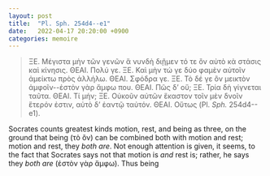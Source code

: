 ```yaml
---
layout: post
title:  "Pl. Sph. 254d4--e1"
date:   2022-04-17 20:20:00 +0900
categories: memoire
---
```


>ΞΕ. Μέγιστα μὴν τῶν γενῶν ἅ νυνδὴ διῇμεν τό τε ὂν
αὐτὸ κὰ στάσις καὶ κίνησις.
ΘΕΑΙ. Πολύ γε.
ΞΕ. Καὶ μὴν τώ γε δύο φαμὲν αὐτοῖν ἀμείκτω πρὸς
ἀλλήλω.
ΘΕΑΙ. Σφόδρα γε.
ΞΕ. Τὸ δέ γε ὂν μεικτὸν ἀμφοῖν--ἐστὸν γὰρ ἄμφω που.
ΘΕΑΙ. Πῶς δʼ οὔ;
ΞΕ. Τρία δὴ γίγνεται ταῦτα.
ΘΕΑΙ. Τί μήν;
ΞΕ. Οὐκοῦν αὐτῶν ἕκαστον τοῖν μὲν δνοῖν ἕτερόν ἐστιν,
αὐτὸ δʼ ἑαντῷ ταὐτόν.
ΘΕΑΙ. Οὕτως (Pl. *Sph.* 254d4--e1).

Socrates counts greatest kinds motion, rest, and being as three, on the ground that being (τὸ ὂν) can be combined both with motion and rest; motion and rest, they *both are*. Not enough attention is given, it seems, to the fact that Socrates says not that motion is *and* rest is; rather, he says they *both are* (ἐστὸν γὰρ ἄμφω). Thus being 